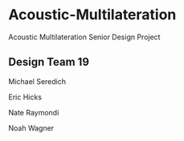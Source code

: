 # Acoustic-Multilateration
Acoustic Multilateration Senior Design Project

Design Team 19
---
Michael Seredich

Eric Hicks

Nate Raymondi

Noah Wagner

